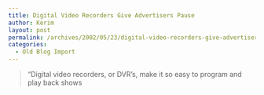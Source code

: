 ```yaml
---
title: Digital Video Recorders Give Advertisers Pause
author: Kerim
layout: post
permalink: /archives/2002/05/23/digital-video-recorders-give-advertisers-pause/
categories:
  - Old Blog Import
---
```


>   &#8220;Digital video recorders, or DVR&#8217;s, make it so easy to program and play back shows  
>   

>   
>  